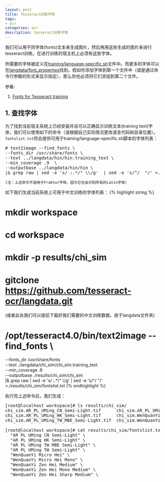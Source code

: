 ```yaml
---
layout: post
title: Tesseract训练字体
tags:
- ocr
categories: ocr
description: tesseract训练字体
---
```



我们可以用不同字体(fonts)文本来生成图片，然后再用这些生成的图片来进行tesseract训练。在进行训练的宿主机上必须有这些字体。

所需要的字体被定义在[training/language-specific.sh](https://github.com/tesseract-ocr/tesseract/blob/master/training/language-specific.sh)文件中。而更多的字体可以在[langdata/font_properties](https://github.com/tesseract-ocr/langdata/blob/master/font_properties)找到。假如你添加字体到第一个文件中（或是通过命令行参数的形式来显示指定），那么你也必须将它们添加到第二个文件。


<!-- more -->
参看:

1. [Fonts for Tesseract training](https://github.com/tesseract-ocr/tesseract/wiki/Fonts)



## 1. 查找字体

为了找到当前宿主系统上已经安装并且可以正确显示训练文本(training text)字体，我们可以使用如下的命令（请根据自己实际情况更改语言代码和目录位置）。```fontslist.txt```将会提供可用于training/language-specific.sh脚本的字体列表：
<pre>
# text2image --find_fonts \
--fonts_dir /usr/share/fonts \
--text ../langdata/hin/hin.training_text \
--min_coverage .9  \
--outputbase ../langdata/hin/hin \
|& grep raw | sed -e 's/ :.*/" \\/g'  | sed -e 's/^/  "/' >../langdata/hin/fontslist.txt
</pre>
```(注：上述命令不适用于Fraktur字体，因为它也会识别所有的Latin字体）```

如下我们生成当前系统上可用于中文训练的字体列表：
{% highlight string %}
# mkdir workspace
# cd workspace
# mkdir -p results/chi_sim


# gitclone https://github.com/tesseract-ocr/langdata.git  
(或者此处我们可以提前下载好我们需要的中文训练数据，放于langdata文件夹)

# /opt/tesseract4.0/bin/text2image --find_fonts \
--fonts_dir /usr/share/fonts \
--text ./langdata/chi_sim/chi_sim.training_text \
--min_coverage .9  \
--outputbase ./results/chi_sim/chi_sim\
|& grep raw | sed -e 's/ :.*/" \\/g'  | sed -e 's/^/  "/' >./results/chi_sim/fontslist.txt
{% endhighlight %}

执行完上述命令后，我们生成：
<pre>
[root@localhost workspace]# ls results/chi_sim/
chi_sim.AR_PL_UMing_CN_Semi-Light.tif      chi_sim.AR_PL_UMing_TW_Semi-Light.tif  chi_sim.WenQuanYi_Zen_Hei_Medium.tif        fontslist.txt
chi_sim.AR_PL_UMing_HK_Semi-Light.tif      chi_sim.WenQuanYi_Micro_Hei_Mono.tif   chi_sim.WenQuanYi_Zen_Hei_Mono_Medium.tif
chi_sim.AR_PL_UMing_TW_MBE_Semi-Light.tif  chi_sim.WenQuanYi_Micro_Hei.tif        chi_sim.WenQuanYi_Zen_Hei_Sharp_Medium.tif

[root@localhost workspace]# cat results/chi_sim/fontslist.txt 
  "AR PL UMing CN Semi-Light" \
  "AR PL UMing HK Semi-Light" \
  "AR PL UMing TW MBE Semi-Light" \
  "AR PL UMing TW Semi-Light" \
  "WenQuanYi Micro Hei" \
  "WenQuanYi Micro Hei Mono" \
  "WenQuanYi Zen Hei Medium" \
  "WenQuanYi Zen Hei Mono Medium" \
  "WenQuanYi Zen Hei Sharp Medium" \
</pre>






<br />
<br />
<br />

